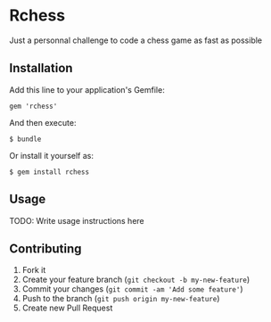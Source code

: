 # Rchess

Just a personnal challenge to code a chess game as fast as possible

## Installation

Add this line to your application's Gemfile:

    gem 'rchess'

And then execute:

    $ bundle

Or install it yourself as:

    $ gem install rchess

## Usage

TODO: Write usage instructions here

## Contributing

1. Fork it
2. Create your feature branch (`git checkout -b my-new-feature`)
3. Commit your changes (`git commit -am 'Add some feature'`)
4. Push to the branch (`git push origin my-new-feature`)
5. Create new Pull Request
